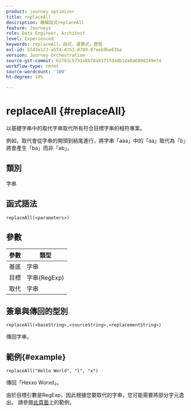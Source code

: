 ```yaml
---
product: journey optimizer
title: replaceAll
description: 瞭解函式replaceAll
feature: Journeys
role: Data Engineer, Architect
level: Experienced
keywords: replaceAll，函式，運算式，歷程
exl-id: 5543e123-a5f4-4153-8709-97eeb9be83ba
version: Journey Orchestration
source-git-commit: 62783c5731a8b78a8171fdadb1da8a680d249efd
workflow-type: tm+mt
source-wordcount: '109'
ht-degree: 10%

---
```


# replaceAll {#replaceAll}

以基礎字串中的取代字串取代所有符合目標字串的相符專案。

例如，取代會從字串的開頭到結尾進行，將字串「aaa」中的「aa」取代為「b」將會產生「ba」而非「ab」。

## 類別

字串

## 函式語法

`replaceAll(<parameters>)`

## 參數

| 參數 | 類型 |
|-----------|--------------|
| 基底 | 字串 |
| 目標 | 字串(RegExp) |
| 取代 | 字串 |

## 簽章與傳回的型別

`replaceAll(<baseString>,<sourceString>,<replacementString>)`

傳回字串。

## 範例{#example}

`replaceAll("Hello World", "l", "x")`

傳回「Hexxo Worxd」。

由於目標引數是RegExp，因此根據您要取代的字串，您可能需要將部分字元逸出。 請參閱[此頁面](../functions/functionreplace.md#example_2)上的範例。

